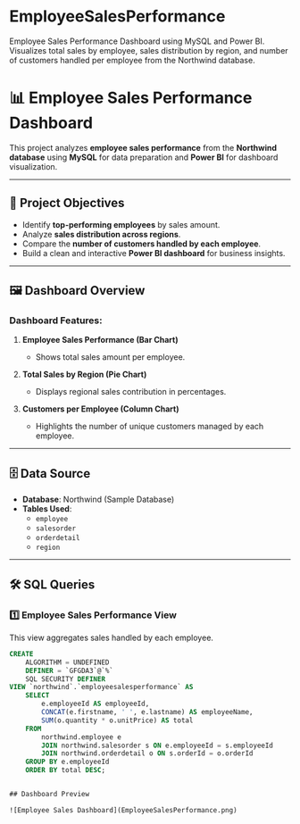 # EmployeeSalesPerformance
Employee Sales Performance Dashboard using MySQL and Power BI. Visualizes total sales by employee, sales distribution by region, and number of customers handled per employee from the Northwind database.


# 📊 Employee Sales Performance Dashboard  

This project analyzes **employee sales performance** from the **Northwind database** using **MySQL** for data preparation and **Power BI** for dashboard visualization.  

---

## 📌 Project Objectives
- Identify **top-performing employees** by sales amount.  
- Analyze **sales distribution across regions**.  
- Compare the **number of customers handled by each employee**.  
- Build a clean and interactive **Power BI dashboard** for business insights.  

---

## 🖼️ Dashboard Overview
### Dashboard Features:
1. **Employee Sales Performance (Bar Chart)**  
   - Shows total sales amount per employee.  

2. **Total Sales by Region (Pie Chart)**  
   - Displays regional sales contribution in percentages.  

3. **Customers per Employee (Column Chart)**  
   - Highlights the number of unique customers managed by each employee.  

---

## 🗄️ Data Source
- **Database**: Northwind (Sample Database)  
- **Tables Used**:  
  - `employee`  
  - `salesorder`  
  - `orderdetail`  
  - `region`  

---

## 🛠️ SQL Queries

### 1️⃣ Employee Sales Performance View
This view aggregates sales handled by each employee.  

```sql
CREATE 
    ALGORITHM = UNDEFINED 
    DEFINER = `GFGDA3`@`%` 
    SQL SECURITY DEFINER
VIEW `northwind`.`employeesalesperformance` AS
    SELECT 
        e.employeeId AS employeeId,
        CONCAT(e.firstname, ' ', e.lastname) AS employeeName,
        SUM(o.quantity * o.unitPrice) AS total
    FROM
        northwind.employee e
        JOIN northwind.salesorder s ON e.employeeId = s.employeeId
        JOIN northwind.orderdetail o ON s.orderId = o.orderId
    GROUP BY e.employeeId
    ORDER BY total DESC;


## Dashboard Preview  

![Employee Sales Dashboard](EmployeeSalesPerformance.png)




